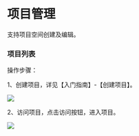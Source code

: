 # 项目管理

支持项目空间创建及编辑。

### 项目列表

操作步骤：

1、创建项目，详见【入门指南】-【创建项目】。

![](/image/Joybuilder/create_project.PNG) 

2、访问项目，点击访问按钮，进入项目。

![](/image/Joybuilder/fangwen_project.PNG) 

